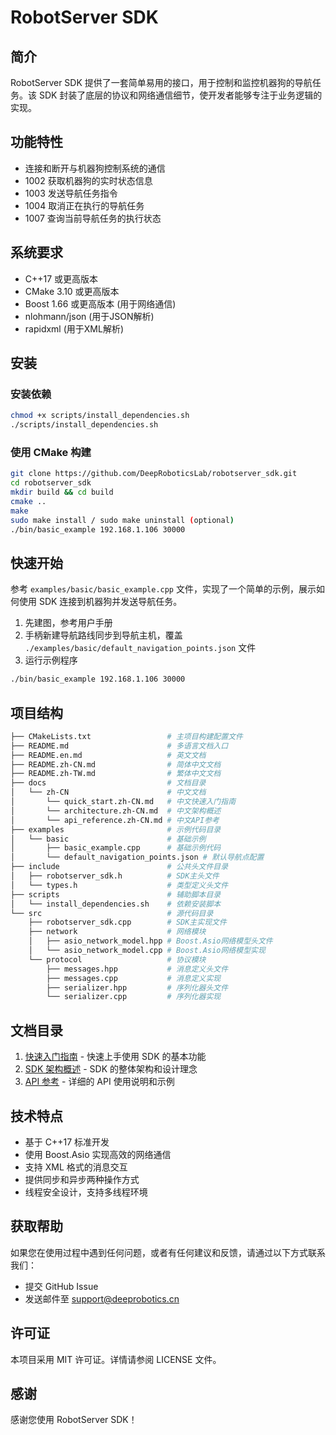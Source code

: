 # RobotServer SDK

## 简介

RobotServer SDK 提供了一套简单易用的接口，用于控制和监控机器狗的导航任务。该 SDK 封装了底层的协议和网络通信细节，使开发者能够专注于业务逻辑的实现。

## 功能特性

- 连接和断开与机器狗控制系统的通信
- 1002 获取机器狗的实时状态信息
- 1003 发送导航任务指令
- 1004 取消正在执行的导航任务
- 1007 查询当前导航任务的执行状态

## 系统要求

- C++17 或更高版本
- CMake 3.10 或更高版本
- Boost 1.66 或更高版本 (用于网络通信)
- nlohmann/json (用于JSON解析)
- rapidxml (用于XML解析)

## 安装

### 安装依赖

```bash
chmod +x scripts/install_dependencies.sh
./scripts/install_dependencies.sh
```

### 使用 CMake 构建

```bash
git clone https://github.com/DeepRoboticsLab/robotserver_sdk.git
cd robotserver_sdk
mkdir build && cd build
cmake ..
make
sudo make install / sudo make uninstall (optional)
./bin/basic_example 192.168.1.106 30000
```

## 快速开始

参考 `examples/basic/basic_example.cpp` 文件，实现了一个简单的示例，展示如何使用 SDK 连接到机器狗并发送导航任务。

1. 先建图，参考用户手册
2. 手柄新建导航路线同步到导航主机，覆盖 `./examples/basic/default_navigation_points.json` 文件
3. 运行示例程序

```bash
./bin/basic_example 192.168.1.106 30000
```

## 项目结构

```bash
├── CMakeLists.txt                 # 主项目构建配置文件
├── README.md                      # 多语言文档入口
├── README.en.md                   # 英文文档
├── README.zh-CN.md                # 简体中文文档
├── README.zh-TW.md                # 繁体中文文档
├── docs                           # 文档目录
│   └── zh-CN                      # 中文文档
│       └── quick_start.zh-CN.md   # 中文快速入门指南
│       └── architecture.zh-CN.md  # 中文架构概述
│       └── api_reference.zh-CN.md # 中文API参考
├── examples                       # 示例代码目录
│   └── basic                      # 基础示例
│       ├── basic_example.cpp      # 基础示例代码
│       └── default_navigation_points.json # 默认导航点配置
├── include                        # 公共头文件目录
│   ├── robotserver_sdk.h          # SDK主头文件
│   └── types.h                    # 类型定义头文件
├── scripts                        # 辅助脚本目录
│   └── install_dependencies.sh    # 依赖安装脚本
└── src                            # 源代码目录
    ├── robotserver_sdk.cpp        # SDK主实现文件
    ├── network                    # 网络模块
    │   ├── asio_network_model.hpp # Boost.Asio网络模型头文件
    │   └── asio_network_model.cpp # Boost.Asio网络模型实现
    └── protocol                   # 协议模块
        ├── messages.hpp           # 消息定义头文件
        ├── messages.cpp           # 消息定义实现
        ├── serializer.hpp         # 序列化器头文件
        └── serializer.cpp         # 序列化器实现
```

## 文档目录

1. [快速入门指南](docs/zh-CN/quick_start.zh-CN.md) - 快速上手使用 SDK 的基本功能
2. [SDK 架构概述](docs/zh-CN/architecture.zh-CN.md) - SDK 的整体架构和设计理念
3. [API 参考](docs/zh-CN/api_reference.zh-CN.md) - 详细的 API 使用说明和示例

## 技术特点

- 基于 C++17 标准开发
- 使用 Boost.Asio 实现高效的网络通信
- 支持 XML 格式的消息交互
- 提供同步和异步两种操作方式
- 线程安全设计，支持多线程环境

## 获取帮助

如果您在使用过程中遇到任何问题，或者有任何建议和反馈，请通过以下方式联系我们：

- 提交 GitHub Issue
- 发送邮件至 support@deeprobotics.cn

## 许可证

本项目采用 MIT 许可证。详情请参阅 LICENSE 文件。

## 感谢

感谢您使用 RobotServer SDK！
